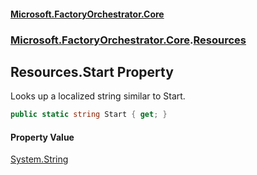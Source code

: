 #### [Microsoft.FactoryOrchestrator.Core](./Microsoft-FactoryOrchestrator-Core.md 'Microsoft.FactoryOrchestrator.Core')
### [Microsoft.FactoryOrchestrator.Core](./Microsoft-FactoryOrchestrator-Core.md 'Microsoft.FactoryOrchestrator.Core').[Resources](./Microsoft-FactoryOrchestrator-Core-Resources.md 'Microsoft.FactoryOrchestrator.Core.Resources')
## Resources.Start Property
Looks up a localized string similar to Start.  
```csharp
public static string Start { get; }
```
#### Property Value
[System.String](https://docs.microsoft.com/en-us/dotnet/api/System.String 'System.String')  
